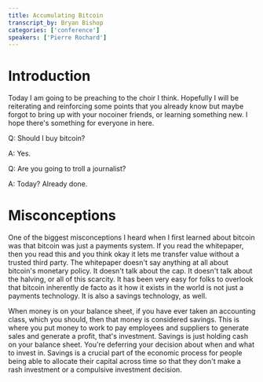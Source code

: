 ```yaml
---
title: Accumulating Bitcoin
transcript_by: Bryan Bishop
categories: ['conference']
speakers: ['Pierre Rochard']
---
```

# Introduction

Today I am going to be preaching to the choir I think. Hopefully I will be reiterating and reinforcing some points that you already know but maybe forgot to bring up with your nocoiner friends, or learning something new. I hope there's something for everyone in here.

Q: Should I buy bitcoin?

A: Yes.

Q: Are you going to troll a journalist?

A: Today? Already done.

# Misconceptions

One of the biggest misconceptions I heard when I first learned about bitcoin was that bitcoin was just a payments system. If you read the whitepaper, then you read this and you think okay it lets me transfer value without a trusted third party. The whitepaper doesn't say anything at all about bitcoin's monetary policy. It doesn't talk about the cap. It doesn't talk about the halving, or all of this scarcity. It has been very easy for folks to overlook that bitcoin inherently de facto as it how it exists in the world is not just a payments technology. It is also a savings technology, as well.

When money is on your balance sheet, if you have ever taken an accounting class, which you should, then that money is considered savings. This is where you put money to work to pay employees and suppliers to generate sales and generate a profit, that's investment. Savings is just holding cash on your balance sheet. You're deferring your decision about when and what to invest in. Savings is a crucial part of the economic process for people being able to allocate their capital across time so that they don't make a rash investment or a compulsive investment decision.




